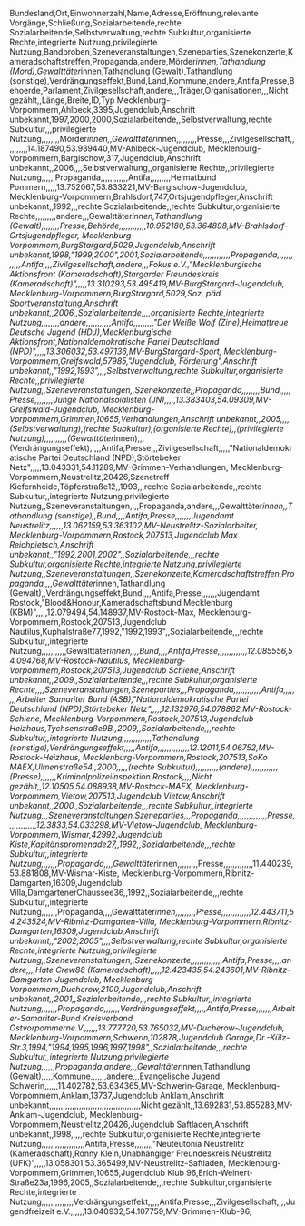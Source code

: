 Bundesland,Ort,Einwohnerzahl,Name,Adresse,Eröffnung,relevante Vorgänge,Schließung,Sozialarbeitende,rechte Sozialarbeitende,Selbstverwaltung,rechte Subkultur,organisierte Rechte,integrierte Nutzung,privilegierte Nutzung,Bandproben,Szeneveranstaltungen,Szeneparties,Szenekonzerte,Kameradschaftstreffen,Propaganda,andere,Mörder*innen,Tathandlung (Mord),Gewalttäter*innen,Tathandlung (Gewalt),Tathandlung (sonstige),Verdrängungseffekt,Bund,Land,Kommune,andere,Antifa,Presse,Behoerde,Parlament,Zivilgesellschaft,andere,,,Träger,Organisationen,,,Nicht gezählt,,Länge,Breite,ID,Typ
Mecklenburg-Vorpommern,Ahlbeck,3395,Jugendclub,Anschrift unbekannt,1997,2000,2000,Sozialarbeitende,,Selbstverwaltung,rechte Subkultur,,,privilegierte Nutzung,,,,,,,,Mörder*innen,,Gewalttäter*innen,,,,,,,,,Presse,,,Zivilgesellschaft,,,,,,,,,,14.187490,53.939440,MV-Ahlbeck-Jugendclub,
Mecklenburg-Vorpommern,Bargischow,317,Jugendclub,Anschrift unbekannt,,2006,,,,Selbstverwaltung,,organisierte Rechte,,privilegierte Nutzung,,,,,,Propaganda,,,,,,,,,,,,Antifa,,,,,,,,,Heimatbund Pommern,,,,,13.752067,53.833221,MV-Bargischow-Jugendclub,
Mecklenburg-Vorpommern,Brahlsdorf,747,Ortsjugendpfleger,Anschrift unbekannt,,1992,,,rechte Sozialarbeitende,,rechte Subkultur,organisierte Rechte,,,,,,,,,andere,,,Gewalttäter*innen,Tathandlung (Gewalt),,,,,,,,Presse,Behörde,,,,,,,,,,,,10.952180,53.364898,MV-Brahlsdorf-Ortsjugendpfleger,
Mecklenburg-Vorpommern,BurgStargard,5029,Jugendclub,Anschrift unbekannt,1998,"1999,2000",2001,Sozialarbeitende,,,,,,,,,,,,Propaganda,,,,,,,,,,,,Antifa,,,,Zivilgesellschaft,andere,,,Fokus e.V.,"Mecklenburgische Aktionsfront (Kameradschaft),Stargarder Freundeskreis (Kameradschaft)",,,,,13.310293,53.495419,MV-BurgStargard-Jugendclub,
Mecklenburg-Vorpommern,BurgStargard,5029,Soz. päd. Sportveranstaltung,Anschrift unbekannt,,2006,,Sozialarbeitende,,,,organisierte Rechte,integrierte Nutzung,,,,,,,,andere,,,,,,,,,,,Antifa,,,,,,,,,"Der Weiße Wolf (Zine),Heimattreue Deutsche Jugend (HDJ),Mecklenburgische Aktionsfront,Nationaldemokratische Partei Deutschland (NPD)",,,,,13.306032,53.497136,MV-BurgStargard-Sport,
Mecklenburg-Vorpommern,Greifswald,57985,"Jugendclub, Förderung",Anschrift unbekannt,,"1992,1993",,,,Selbstverwaltung,rechte Subkultur,organisierte Rechte,,privilegierte Nutzung,,Szeneveranstaltungen,,Szenekonzerte,,Propaganda,,,,,,,,Bund,,,,,Presse,,,,,,,,Junge Nationalsoialisten (JN),,,,,13.383403,54.09309,MV-Greifswald-Jugendclub,
Mecklenburg-Vorpommern,Grimmen,10655,Verhandlungen,Anschrift unbekannt,,2005,,,,(Selbstverwaltung),(rechte Subkultur),(organisierte Rechte),,(privilegierte Nutzung),,,,,,,,,,(Gewalttäter*innen),,,(Verdrängungseffekt),,,,,Antifa,Presse,,,Zivilgesellschaft,,,,,"Nationaldemokratische Partei Deutschland (NPD),Störtebeker Netz",,,,,13.043331,54.11289,MV-Grimmen-Verhandlungen,
Mecklenburg-Vorpommern,Neustrelitz,20426,Szenetreff Kiefernheide,Töpferstraße12,,1993,,,rechte Sozialarbeitende,,rechte Subkultur,,integrierte Nutzung,privilegierte Nutzung,,Szeneveranstaltungen,,,,Propaganda,andere,,,Gewalttäter*innen,,Tathandlung (sonstige),,Bund,,,,Antifa,Presse,,,,,,,Jugendamt Neustrelitz,,,,,,13.062159,53.363102,MV-Neustrelitz-Sozialarbeiter,
Mecklenburg-Vorpommern,Rostock,207513,Jugendclub Max Reichpietsch,Anschrift unbekannt,,"1992,2001,2002",,Sozialarbeitende,,,rechte Subkultur,organisierte Rechte,integrierte Nutzung,privilegierte Nutzung,,Szeneveranstaltungen,,Szenekonzerte,Kameradschaftstreffen,Propaganda,,,,Gewalttäter*innen,Tathandlung (Gewalt),,Verdrängungseffekt,Bund,,,,Antifa,Presse,,,,,,,Jugendamt Rostock,"Blood&Honour,Kameradschaftsbund Mecklenburg (KBM)",,,,,12.079494,54.148937,MV-Rostock-Max,
Mecklenburg-Vorpommern,Rostock,207513,Jugendclub Nautilus,Kuphalstraße77,1992,"1992,1993",,Sozialarbeitende,,,rechte Subkultur,,integrierte Nutzung,,,,,,,,,,,Gewalttäter*innen,,,,Bund,,,,Antifa,Presse,,,,,,,,,,,,,12.085556,54.094768,MV-Rostock-Nautilus,
Mecklenburg-Vorpommern,Rostock,207513,Jugendclub Schiene,Anschrift unbekannt,,2009,,Sozialarbeitende,,,rechte Subkultur,organisierte Rechte,,,,Szeneveranstaltungen,Szeneparties,,,Propaganda,,,,,,,,,,,,Antifa,,,,,,,,Arbeiter Samariter Bund (ASB),"Nationaldemokratische Partei Deutschland (NPD),Störtebeker Netz",,,,,12.132976,54.078862,MV-Rostock-Schiene,
Mecklenburg-Vorpommern,Rostock,207513,Jugendclub Heizhaus,Tychsenstraße9B,,2009,,Sozialarbeitende,,,rechte Subkultur,,integrierte Nutzung,,,,,,,,,,,,,Tathandlung (sonstige),Verdrängungseffekt,,,,,Antifa,,,,,,,,,,,,,,12.12011,54.06752,MV-Rostock-Heizhaus,
Mecklenburg-Vorpommern,Rostock,207513,SoKo MAEX,Ulmenstraße54,,2000,,,,,(rechte Subkultur),,,,,,,,,,(andere),,,,,,,,,,,,(Presse),,,,,,,Kriminalpolizeiinspektion Rostock,,,,Nicht gezählt,,12.10505,54.088938,MV-Rostock-MAEX,
Mecklenburg-Vorpommern,Vietow,207513,Jugendclub Vietow,Anschrift unbekannt,,2000,,Sozialarbeitende,,,rechte Subkultur,,integrierte Nutzung,,,Szeneveranstaltungen,Szeneparties,,,Propaganda,,,,,,,,,,,,,Presse,,,,,,,,,,,,,12.3833,54.033298,MV-Vietow-Jugendclub,
Mecklenburg-Vorpommern,Wismar,42992,Jugendclub Kiste,Kapitänspromenade27,,1992,,Sozialarbeitende,,,rechte Subkultur,,integrierte Nutzung,,,,,,,Propaganda,,,,Gewalttäter*innen,,,,,,,,,Presse,,,,,,,,,,,,,11.440239,53.881808,MV-Wismar-Kiste,
Mecklenburg-Vorpommern,Ribnitz-Damgarten,16309,Jugendclub Villa,DamgartenerChaussee36,,1992,,Sozialarbeitende,,,rechte Subkultur,,integrierte Nutzung,,,,,,,Propaganda,,,,Gewalttäter*innen,,,,,,,,,Presse,,,,,,,,,,,,,12.443711,54.243524,MV-Ribnitz-Damgarten-Villa,
Mecklenburg-Vorpommern,Ribnitz-Damgarten,16309,Jugendclub,Anschrift unbekannt,,"2002,2005",,,,Selbstverwaltung,rechte Subkultur,organisierte Rechte,integrierte Nutzung,privilegierte Nutzung,,Szeneveranstaltungen,,Szenekonzerte,,,,,,,,,,,,,,Antifa,Presse,,,,andere,,,,Hate Crew88 (Kameradschaft),,,,,12.423435,54.243601,MV-Ribnitz-Damgarten-Jugendclub,
Mecklenburg-Vorpommern,Ducherow,2100,Jugendclub,Anschrift unbekannt,,2001,,Sozialarbeitende,,,rechte Subkultur,,integrierte Nutzung,,,,,,,Propaganda,,,,,,,Verdrängungseffekt,,,,,Antifa,Presse,,,,,,,Arbeiter-Samariter-Bund Kreisverband Ostvorpommerne.V.,,,,,,13.777720,53.765032,MV-Ducherow-Jugendclub,
Mecklenburg-Vorpommern,Schwerin,102878,Jugendclub Garage,Dr.-Külz-Str.3,1994,"1994,1995,1996,1997,1998",,Sozialarbeitende,,,rechte Subkultur,,integrierte Nutzung,privilegierte Nutzung,,,,,,Propaganda,andere,,,Gewalttäter*innen,Tathandlung (Gewalt),,,,,Kommune,,,,,,,andere,,,Evangelische Jugend Schwerin,,,,,,11.402782,53.634365,MV-Schwerin-Garage,
Mecklenburg-Vorpommern,Anklam,13737,Jugendclub Anklam,Anschrift unbekannt,,,,,,,,,,,,,,,,,,,,,,,,,,,,,,,,,,,,,,,,Nicht gezählt,,13.692831,53.855283,MV-Anklam-Jugendclub,
Mecklenburg-Vorpommern,Neustrelitz,20426,Jugendclub Saftladen,Anschrift unbekannt,,1998,,,,,rechte Subkultur,organisierte Rechte,integrierte Nutzung,,,,,,,,,,,,,,,,,,,Antifa,Presse,,,,,,,,"Neuteutonia Neustrelitz (Kameradschaft),Ronny Klein,Unabhängiger Freundeskreis Neustrelitz (UFK)",,,,,13.058301,53.365499,MV-Neustrelitz-Saftladen,
Mecklenburg-Vorpommern,Grimmen,10655,Jugendclub Klub 96,Erich-Weinert-Straße23a,1996,2005,,Sozialarbeitende,,,rechte Subkultur,organisierte Rechte,integrierte Nutzung,,,,,,,,,,,,,,Verdrängungseffekt,,,,,Antifa,Presse,,,Zivilgesellschaft,,,,Jugendfreizeit e.V.,,,,,,13.040932,54.107759,MV-Grimmen-Klub-96,